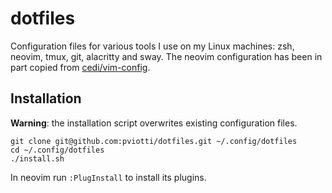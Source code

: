 # dotfiles

Configuration files for various tools I use on my Linux machines:
zsh, neovim, tmux, git, alacritty and sway.
The neovim configuration has been in part copied from [cedi/vim-config](https://github.com/cedi/vim-config).

## Installation

**Warning**: the installation script overwrites existing configuration files.

    git clone git@github.com:pviotti/dotfiles.git ~/.config/dotfiles
    cd ~/.config/dotfiles
    ./install.sh

In neovim run `:PlugInstall` to install its plugins.

